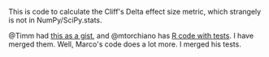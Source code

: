 This is code to calculate the Cliff's Delta effect size metric, which strangely is not in NumPy/SciPy.stats.

@Timm had [this as a gist](https://gist.github.com/timm/a6e759eb7d9b5f05b468), and @mtorchiano has [R code with tests](https://github.com/mtorchiano/effsize). I have merged them. Well, Marco's code does a lot more. I merged his tests.
